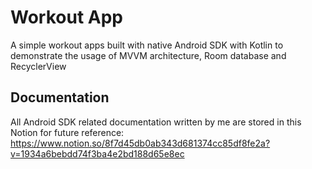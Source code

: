 # Workout App
A simple workout apps built with native Android SDK with Kotlin to demonstrate the usage of MVVM architecture, Room database and RecyclerView

## Documentation
All Android SDK related documentation written by me are stored in this Notion for future reference:
https://www.notion.so/8f7d45db0ab343d681374cc85df8fe2a?v=1934a6bebdd74f3ba4e2bd188d65e8ec

